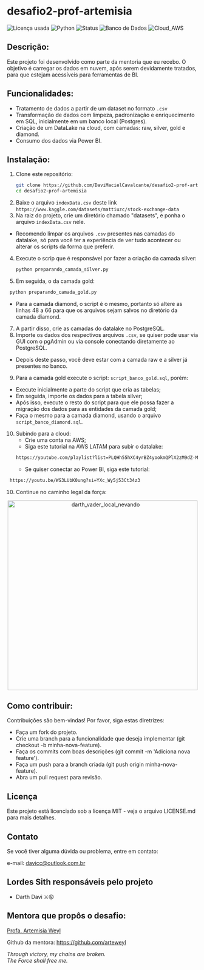 # desafio2-prof-artemisia
 
![Licença usada](https://img.shields.io/github/license/DaviMacielCavalcante/desafio_etl_begginer)
![Python](https://img.shields.io/badge/Python-3.12.4-blue)
![Status](https://img.shields.io/badge/Status-Finalizado-brightgreen)
![Banco de Dados](https://img.shields.io/badge/Banco%20de%20Dados-PostgreSQL-blue)
![Cloud_AWS](https://img.shields.io/badge/Cloud-AWS-yellow?style=flat&color=%23FF9900)

## Descrição:
Este projeto foi desenvolvido como parte da mentoria que eu recebo. O objetivo é carregar os dados em nuvem, após serem devidamente tratados, para que estejam acessíveis para ferramentas de BI.

## Funcionalidades:
- Tratamento de dados a partir de um dataset no formato `.csv`
- Transformação de dados com limpeza, padronização e enriquecimento em SQL, inicialmente em um banco local (Postgres).
- Criação de um DataLake na cloud, com camadas: raw, silver, gold e diamond.
- Consumo dos dados via Power BI.

## Instalação:

1. Clone este repositório:
   ```bash
   git clone https://github.com/DaviMacielCavalcante/desafio2-prof-artemisia
   cd desafio2-prof-artemisia
2. Baixe o arquivo `indexData.csv` deste link `https://www.kaggle.com/datasets/mattiuzc/stock-exchange-data`
3. Na raiz do projeto, crie um diretório chamado "datasets", e ponha o arquivo `indexData.csv` nele.
 - Recomendo limpar os arquivos `.csv` presentes nas camadas do datalake, só para você ter a experiência de ver tudo acontecer ou alterar os scripts da forma que preferir.
4. Execute o scrip que é responsável por fazer a criação da camada silver:
   ```bash
   python preparando_camada_silver.py
5. Em seguida, o da camada gold:
  ```bash
   python preparando_camada_gold.py
  ```
 - Para a camada diamond, o script é o mesmo, portanto só altere as linhas 48 a 66 para que os arquivos sejam salvos no diretório da camada diamond.
7. A partir disso, crie as camadas do datalake no PostgreSQL.
8. Importe os dados dos respectivos arquivos `.csv`, se quiser pode usar via GUI com o pgAdmin ou via console conectando diretamente ao PostgreSQL.
 - Depois deste passo, você deve estar com a camada raw e a silver já presentes no banco.
9. Para a camada gold execute o script: `script_banco_gold.sql`, porém:
  - Execute inicialmente a parte do script que cria as tabelas;
  - Em seguida, importe os dados para a tabela silver;
  - Após isso, execute o resto do script para que ele possa fazer a migração dos dados para as entidades da camada gold;
  - Faça o mesmo para a camada diamond, usando o arquivo `script_banco_diamond.sql`.
10. Subindo para a cloud:
    - Crie uma conta na AWS;
    - Siga este tutorial na AWS LATAM para subir o datalake:
    ```bash
    https://youtube.com/playlist?list=PLQHh55hXC4yrBZ4yookmQPlX2zM9dZ-MH&si=lpGE6Hz2F6t37THw
    ```
    - Se quiser conectar ao Power BI, siga este tutorial:
   ```bash
    https://youtu.be/WS3LUbK0ung?si=YXc_Wy5j53Ct34z3
   ```   
10. Continue no caminho legal da força:

<div align="center"> <img src="https://media.giphy.com/media/hwj7MQ3XDPVAI/giphy.gif?cid=790b761188097q3xe9iugkqzqcw8dq1ot2unfypfy59iq2z9&ep=v1_gifs_search&rid=giphy.gif&ct=g" alt="darth_vader_local_nevando" width="500"/></div>

## Como contribuir:
Contribuições são bem-vindas! Por favor, siga estas diretrizes:

- Faça um fork do projeto.
- Crie uma branch para a funcionalidade que deseja implementar (git checkout -b minha-nova-feature).
- Faça os commits com boas descrições (git commit -m 'Adiciona nova feature').
- Faça um push para a branch criada (git push origin minha-nova-feature).
- Abra um pull request para revisão.

## Licença
Este projeto está licenciado sob a licença MIT - veja o arquivo LICENSE.md para mais detalhes.

## Contato
Se você tiver alguma dúvida ou problema, entre em contato:

e-mail: davicc@outlook.com.br

## Lordes Sith responsáveis pelo projeto
- Darth Davi ⚔️😡

## Mentora que propôs o desafio:
[Profa. Artemisia Weyl](https://www.linkedin.com/in/arteweyl/)

Github da mentora: https://github.com/arteweyl

*Through victory, my chains are broken.
<br>
The Force shall free me.*
